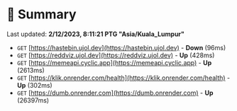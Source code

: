 # 📖 Summary
Last updated: **2/12/2023, 8:11:21 PTG "Asia/Kuala_Lumpur"**

- `GET` [https://hastebin.ujol.dev](https://hastebin.ujol.dev) - **Down** (96ms)
- `GET` [https://reddviz.ujol.dev](https://reddviz.ujol.dev) - **Up** (428ms)
- `GET` [https://memeapi.cyclic.app](https://memeapi.cyclic.app) - **Up** (2613ms)
- `GET` [https://klik.onrender.com/health](https://klik.onrender.com/health) - **Up** (302ms)
- `GET` [https://dumb.onrender.com](https://dumb.onrender.com) - **Up** (26397ms)
